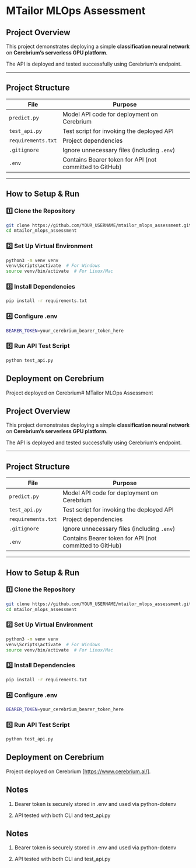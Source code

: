 # MTailor MLOps Assessment

## Project Overview

This project demonstrates deploying a simple **classification neural network** on **Cerebrium’s serverless GPU platform**.

The API is deployed and tested successfully using Cerebrium’s endpoint.

---

## Project Structure

| File | Purpose |
|------|---------|
| `predict.py` | Model API code for deployment on Cerebrium |
| `test_api.py` | Test script for invoking the deployed API |
| `requirements.txt` | Project dependencies |
| `.gitignore` | Ignore unnecessary files (including `.env`) |
| `.env` | Contains Bearer token for API (not committed to GitHub) |

---

## How to Setup & Run

### 1️⃣ Clone the Repository

```bash
git clone https://github.com/YOUR_USERNAME/mtailor_mlops_assessment.git
cd mtailor_mlops_assessment
```

### 2️⃣ Set Up Virtual Environment 
```bash
python3 -m venv venv
venv\Scripts\activate  # For Windows
source venv/bin/activate  # For Linux/Mac
```

### 3️⃣ Install Dependencies

```bash
pip install -r requirements.txt
```

### 4️⃣ Configure .env

```bash
BEARER_TOKEN=your_cerebrium_bearer_token_here
```
### 5️⃣ Run API Test Script

```bash
python test_api.py
```
## Deployment on Cerebrium

Project deployed on Cerebrium# MTailor MLOps Assessment

## Project Overview

This project demonstrates deploying a simple **classification neural network** on **Cerebrium’s serverless GPU platform**.

The API is deployed and tested successfully using Cerebrium’s endpoint.

---

## Project Structure

| File | Purpose |
|------|---------|
| `predict.py` | Model API code for deployment on Cerebrium |
| `test_api.py` | Test script for invoking the deployed API |
| `requirements.txt` | Project dependencies |
| `.gitignore` | Ignore unnecessary files (including `.env`) |
| `.env` | Contains Bearer token for API (not committed to GitHub) |

---

## How to Setup & Run

### 1️⃣ Clone the Repository

```bash
git clone https://github.com/YOUR_USERNAME/mtailor_mlops_assessment.git
cd mtailor_mlops_assessment
```

### 2️⃣ Set Up Virtual Environment 
```bash
python3 -m venv venv
venv\Scripts\activate  # For Windows
source venv/bin/activate  # For Linux/Mac
```

### 3️⃣ Install Dependencies

```bash
pip install -r requirements.txt
```

### 4️⃣ Configure .env

```bash
BEARER_TOKEN=your_cerebrium_bearer_token_here
```
### 5️⃣ Run API Test Script

```bash
python test_api.py
```
## Deployment on Cerebrium

Project deployed on Cerebrium [https://www.cerebrium.ai/]. 

## Notes
1. Bearer token is securely stored in .env and used via python-dotenv

2. API tested with both CLI and test_api.py


## Notes
1. Bearer token is securely stored in .env and used via python-dotenv

2. API tested with both CLI and test_api.py
